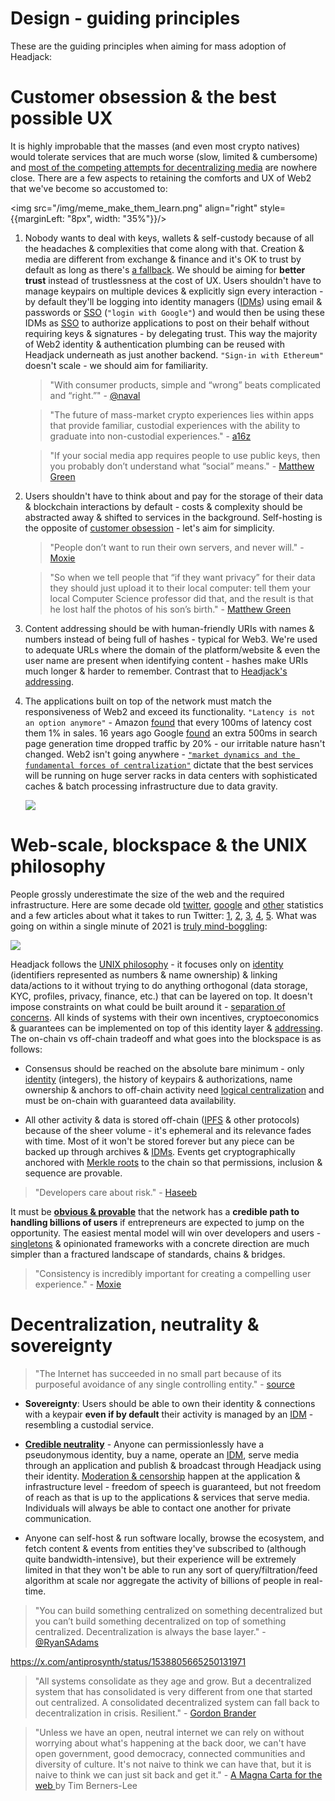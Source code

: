 # Design - guiding principles

These are the guiding principles when aiming for mass adoption of Headjack:

# Customer obsession & the best possible UX

It is highly improbable that the masses (and even most crypto natives) would tolerate services that are much worse (slow, limited & cumbersome) and [most of the competing attempts for decentralizing media](competition.md) are nowhere close. There are a few aspects to retaining the comforts and UX of Web2 that we've become so accustomed to:

<img src="/img/meme_make_them_learn.png" align="right" style={{marginLeft: "8px", width: "35%"}}/>

1. Nobody wants to deal with keys, wallets & self-custody because of all the headaches & complexities that come along with that. Creation & media are different from exchange & finance and it's OK to trust by default as long as there's [a fallback](#decentralization-neutrality--sovereignty). We should be aiming for **better trust** instead of trustlessness at the cost of UX. Users shouldn't have to manage keypairs on multiple devices & explicitly sign every interaction - by default they'll be logging into identity managers ([IDMs](IDM.md)) using email & passwords or [SSO](https://en.wikipedia.org/wiki/Single_sign-on) (`"login with Google"`) and would then be using these IDMs as [SSO](https://en.wikipedia.org/wiki/Single_sign-on) to authorize applications to post on their behalf without requiring keys & signatures - by delegating trust. This way the majority of Web2 identity & authentication plumbing can be reused with Headjack underneath as just another backend. `"Sign-in with Ethereum"` doesn't scale - we should aim for familiarity.

    > "With consumer products, simple and “wrong” beats complicated and “right.”" - [@naval](https://twitter.com/naval/status/1542651322532384768)

    > "The future of mass-market crypto experiences lies within apps that provide familiar, custodial experiences with the ability to graduate into non-custodial experiences." - [a16z](https://future.a16z.com/missing-link-web2-web3-custody-wallets/)

    > "If your social media app requires people to use public keys, then you probably don’t understand what “social” means." - [Matthew Green](https://twitter.com/matthew_d_green/status/1620832280955719681)

    <!-- > "If the goal is to onboard first-time crypto users, the experience must be custodial — at least to start." - [a16z](https://future.a16z.com/missing-link-web2-web3-custody-wallets/) -->

    <!-- > "Wallets, seed phrases, and gas for transactions are all inherently very unfriendly to the user, and until greater levels of abstraction exist, adoption will face headwinds. We must assume that the average user will not deal with the complexity we see today." - [Zee Prime capital](https://zeeprime.capital/web-3-middleware) -->

    <!-- > "If Web3 social is for the crypto community only - it will likely fail. It’s not enough to provide ideological motives. The key here is to introduce new forms of monetization which overlaps with the aforementioned “Web3 commerce” narrative. These new tools must be intuitive and easy to use." - [@mattigags](https://wrongalot.substack.com/p/the-next-big-crypto-narrative) -->

2. Users shouldn't have to think about and pay for the storage of their data & blockchain interactions by default - costs & complexity should be abstracted away & shifted to services in the background. Self-hosting is the opposite of [customer obsession](https://twitter.com/arvanaghi/status/1537519858233008128) - let's aim for simplicity.

    > "People don’t want to run their own servers, and never will." - [Moxie](https://moxie.org/2022/01/07/web3-first-impressions.html)

    > "So when we tell people that “if they want privacy” for their data they should just upload it to their local computer: tell them your local Computer Science professor did that, and the result is that he lost half the photos of his son’s birth." - [Matthew Green](https://twitter.com/matthew_d_green/status/1624462558118789123)

3. Content addressing should be with human-friendly URIs with names & numbers instead of being full of hashes - typical for Web3. We're used to adequate URLs where the domain of the platform/website & even the user name are present when identifying content - hashes make URIs much longer & harder to remember. Contrast that to [Headjack's addressing](addressing.md).

4. The applications built on top of the network must match the responsiveness of Web2 and exceed its functionality. `"Latency is not an option anymore"` - Amazon [found](https://www.gigaspaces.com/blog/amazon-found-every-100ms-of-latency-cost-them-1-in-sales) that every 100ms of latency cost them 1% in sales. 16 years ago Google [found](http://glinden.blogspot.com/2006/11/marissa-mayer-at-web-20.html) an extra 500ms in search page generation time dropped traffic by 20% - our irritable nature hasn't changed. Web2 isn't going anywhere - [`"market dynamics and the fundamental forces of centralization"`](https://moxie.org/2022/01/07/web3-first-impressions.html) dictate that the best services will be running on huge server racks in data centers with sophisticated caches & batch processing infrastructure due to data gravity.

    <img src="/img/data_gravity.png"/>

<!-- source: https://www.tigosolutions.com/feedstory/1030 -->

<!-- <img src="/img/meme_web2_web3_hands.jpg" align="right" style={{marginLeft: "8px", width: "35%"}}/> -->


# Web-scale, blockspace & the UNIX philosophy

People grossly underestimate the size of the web and the required infrastructure. Here are some decade old [twitter](https://www.internetlivestats.com/twitter-statistics/), [google](https://www.internetlivestats.com/google-search-statistics/) and [other](https://www.internetlivestats.com/) statistics and a few articles about what it takes to run Twitter: [1](http://highscalability.com/blog/2009/10/13/why-are-facebook-digg-and-twitter-so-hard-to-scale.html), [2](http://highscalability.com/blog/2013/7/8/the-architecture-twitter-uses-to-deal-with-150m-active-users.html), [3](https://blog.twitter.com/engineering/en_us/topics/infrastructure/2016/the-infrastructure-behind-twitter-efficiency-and-optimization), [4](https://blog.twitter.com/engineering/en_us/topics/infrastructure/2017/the-infrastructure-behind-twitter-scale), [5](https://blog.twitter.com/engineering/en_us/topics/infrastructure/2021/processing-billions-of-events-in-real-time-at-twitter-). What was going on within a single minute of 2021 is [<ins>truly mind-boggling</ins>](https://www.domo.com/learn/infographic/data-never-sleeps-9):

<!-- (this picture is very incomplete) -->

<img src="/img/web_scale_techspot.webp"/>

<!--
https://www.techspot.com/news/91513-visualizing-minute-internet-2021.html
https://www.domo.com/data-never-sleeps
https://www.domo.com/blog/data-never-sleeps-hits-double-digits/
https://web-assets.domo.com/miyagi/images/product/product-feature-22-data-never-sleeps-10.png -->

<!-- <img src="https://static.techspot.com/images2/news/bigimage/2021/09/2021-09-30-image-32-j.webp"/> -->

Headjack follows the [UNIX philosophy](https://en.wikipedia.org/wiki/Unix_philosophy) - it focuses only on [identity](identity.md) (identifiers represented as numbers & name ownership) & linking data/actions to it without trying to do anything orthogonal (data storage, KYC, profiles, privacy, finance, etc.) that can be layered on top. It doesn't impose constraints on what could be built around it - [separation of concerns](https://en.wikipedia.org/wiki/Separation_of_concerns). All kinds of systems with their own incentives, cryptoeconomics & guarantees can be implemented on top of this identity layer & [addressing](addressing.md). The on-chain vs off-chain tradeoff and what goes into the blockspace is as follows:

<!-- > "Expect the output of every program to become the input to another, as yet unknown, program." - [Unix Philosophy, Bell System Technical Journal, Jul-Aug 1978](https://archive.org/details/bstj57-6-1899) -->

<!-- > "By basing design on increasing levels of abstraction, layering greatly reduces complexity… Since each layer only uses the services of layers below, a layered system can be implemented and tested incrementally." - [Internet Architecture and Innovation](https://www.goodreads.com/book/show/8586192-internet-architecture-and-innovation) -->

- Consensus should be reached on the absolute bare minimum - only [identity](identity.md) (integers), the history of keypairs & authorizations, name ownership & anchors to off-chain activity need [logical centralization](https://medium.com/@VitalikButerin/the-meaning-of-decentralization-a0c92b76a274) and must be on-chain with guaranteed data availability.

- All other activity & data is stored off-chain ([IPFS](https://en.wikipedia.org/wiki/InterPlanetary_File_System) & other protocols) because of the sheer volume - it's ephemeral and its relevance fades with time. Most of it won't be stored forever but any piece can be backed up through archives & [IDMs](IDM.md). Events get cryptographically anchored with [Merkle roots](https://en.wikipedia.org/wiki/Merkle_tree) to the chain so that permissions, inclusion & sequence are provable.

>"Developers care about risk." - [Haseeb](https://haseebq.com/why-decentralization-isnt-as-important-as-you-think/)

It must be [**obvious & provable**](numbers.md) that the network has a **credible path to handling billions of users** if entrepreneurs are expected to jump on the opportunity. The easiest mental model will win over developers and users - [singletons](https://en.wikipedia.org/wiki/Singleton_pattern) & opinionated frameworks with a concrete direction are much simpler than a fractured landscape of standards, chains & bridges.

<!-- Most crypto projects are toys compared to what Web2 has been doing in the past couple of decades -->

> "Consistency is incredibly important for creating a compelling user experience." - [Moxie](https://signal.org/blog/the-ecosystem-is-moving/)

# Decentralization, neutrality & sovereignty

> "The Internet has succeeded in no small part because of its purposeful avoidance of any single controlling entity." - [source](https://www.ietf.org/archive/id/draft-nottingham-avoiding-internet-centralization-05.html)

- **Sovereignty**: Users should be able to own their identity & connections with a keypair **even if by default** their activity is managed by an [IDM](IDM.md) - resembling a custodial service.

- [**Credible neutrality**](https://nakamoto.com/credible-neutrality/) - Anyone can permissionlessly have a pseudonymous identity, buy a name, operate an [IDM](IDM.md), serve media through an application and publish & broadcast through Headjack using their identity. [Moderation & censorship](moderation.md) happen at the application & infrastructure level - freedom of speech is guaranteed, but not freedom of reach as that is up to the applications & services that serve media. Individuals will always be able to contact one another for private communication.

- Anyone can self-host & run software locally, browse the ecosystem, and fetch content & events from entities they've subscribed to (although quite bandwidth-intensive), but their experience will be extremely limited in that they won't be able to run any sort of query/filtration/feed algorithm at scale nor aggregate the activity of billions of people in real-time.

> "You can build something centralized on something decentralized but you can’t build something decentralized on top of something centralized. Decentralization is always the base layer." - [@RyanSAdams](https://twitter.com/RyanSAdams/status/1553776203621965826)

https://x.com/antiprosynth/status/1538805665250131971

> "All systems consolidate as they age and grow. But a decentralized system that has consolidated is very different from one that started out centralized. A consolidated decentralized system can fall back to decentralization in crisis. Resilient." - [Gordon Brander](https://twitter.com/gordonbrander/status/1697969661554393461)

> "Unless we have an open, neutral internet we can rely on without worrying about what's happening at the back door, we can't have open government, good democracy, connected communities and diversity of culture. It's not naive to think we can have that, but it is naive to think we can just sit back and get it." - [A Magna Carta for the web
](https://www.ted.com/talks/tim_berners_lee_a_magna_carta_for_the_web) by Tim Berners-Lee
